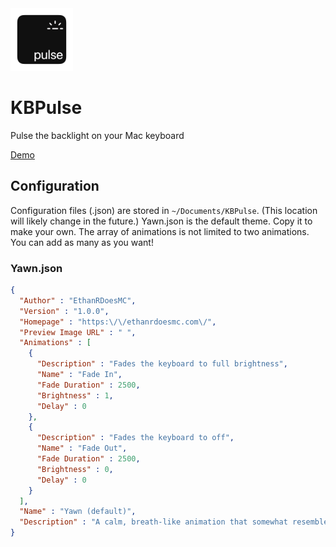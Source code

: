 <img style="display:inline-block;" src="LOGO.png" alt="KBPulse" width="100" height="100">

# KBPulse
Pulse the backlight on your Mac keyboard

<a href="https://www.youtube.com/watch?v=0plJtiXuT0U">Demo</a>

## Configuration
Configuration files (.json) are stored in `~/Documents/KBPulse`. (This location will likely change in the future.) Yawn.json is the default theme. Copy it to make your own.
The array of animations is not limited to two animations. You can add as many as you want!

### Yawn.json
```json
{
  "Author" : "EthanRDoesMC",
  "Version" : "1.0.0",
  "Homepage" : "https:\/\/ethanrdoesmc.com\/",
  "Preview Image URL" : " ",
  "Animations" : [
    {
      "Description" : "Fades the keyboard to full brightness",
      "Name" : "Fade In",
      "Fade Duration" : 2500,
      "Brightness" : 1,
      "Delay" : 0
    },
    {
      "Description" : "Fades the keyboard to off",
      "Name" : "Fade Out",
      "Fade Duration" : 2500,
      "Brightness" : 0,
      "Delay" : 0
    }
  ],
  "Name" : "Yawn (default)",
  "Description" : "A calm, breath-like animation that somewhat resembles the sleep indicator on older MacBooks."
}
```
